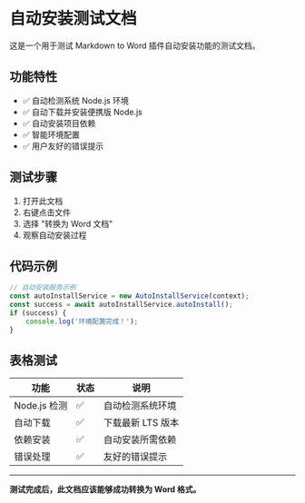 # 自动安装测试文档

这是一个用于测试 Markdown to Word 插件自动安装功能的测试文档。

## 功能特性

- ✅ 自动检测系统 Node.js 环境
- ✅ 自动下载并安装便携版 Node.js
- ✅ 自动安装项目依赖
- ✅ 智能环境配置
- ✅ 用户友好的错误提示

## 测试步骤

1. 打开此文档
2. 右键点击文件
3. 选择 "转换为 Word 文档"
4. 观察自动安装过程

## 代码示例

```javascript
// 自动安装服务示例
const autoInstallService = new AutoInstallService(context);
const success = await autoInstallService.autoInstall();
if (success) {
    console.log('环境配置完成！');
}
```

## 表格测试

| 功能 | 状态 | 说明 |
|------|------|------|
| Node.js 检测 | ✅ | 自动检测系统环境 |
| 自动下载 | ✅ | 下载最新 LTS 版本 |
| 依赖安装 | ✅ | 自动安装所需依赖 |
| 错误处理 | ✅ | 友好的错误提示 |

---

**测试完成后，此文档应该能够成功转换为 Word 格式。**